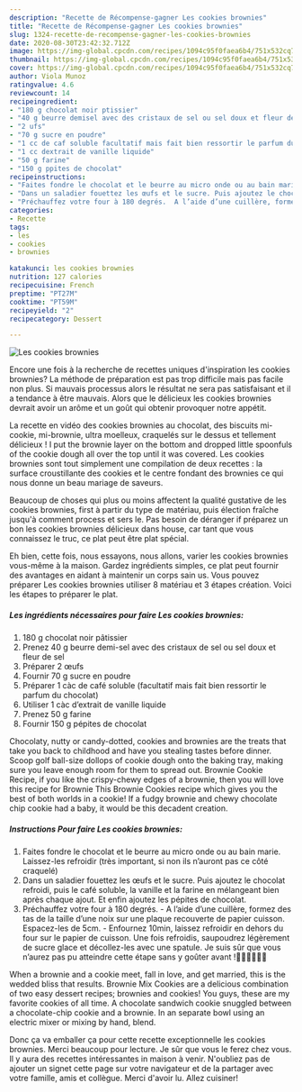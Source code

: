 ```yaml
---
description: "Recette de Récompense-gagner Les cookies brownies"
title: "Recette de Récompense-gagner Les cookies brownies"
slug: 1324-recette-de-recompense-gagner-les-cookies-brownies
date: 2020-08-30T23:42:32.712Z
image: https://img-global.cpcdn.com/recipes/1094c95f0faea6b4/751x532cq70/les-cookies-brownies-photo-principale-de-la-recette.jpg
thumbnail: https://img-global.cpcdn.com/recipes/1094c95f0faea6b4/751x532cq70/les-cookies-brownies-photo-principale-de-la-recette.jpg
cover: https://img-global.cpcdn.com/recipes/1094c95f0faea6b4/751x532cq70/les-cookies-brownies-photo-principale-de-la-recette.jpg
author: Viola Munoz
ratingvalue: 4.6
reviewcount: 14
recipeingredient:
- "180 g chocolat noir ptissier"
- "40 g beurre demisel avec des cristaux de sel ou sel doux et fleur de sel"
- "2 ufs"
- "70 g sucre en poudre"
- "1 cc de caf soluble facultatif mais fait bien ressortir le parfum du chocolat"
- "1 cc dextrait de vanille liquide"
- "50 g farine"
- "150 g ppites de chocolat"
recipeinstructions:
- "Faites fondre le chocolat et le beurre au micro onde ou au bain marie. Laissez-les refroidir (très important, si non ils n’auront pas ce côté craquelé)"
- "Dans un saladier fouettez les œufs et le sucre. Puis ajoutez le chocolat refroidi, puis le café soluble, la vanille et la farine en mélangeant bien après chaque ajout. Et enfin ajoutez les pépites de chocolat."
- "Préchauffez votre four à 180 degrés.  A l’aide d’une cuillère, formez des tas de la taille d’une noix sur une plaque recouverte de papier cuisson. Espacez-les de 5cm.  Enfournez 10min, laissez refroidir en dehors du four sur le papier de cuisson. Une fois refroidis, saupoudrez légèrement de sucre glace et décollez-les avec une spatule. Je suis sûr que vous n’aurez pas pu atteindre cette étape sans y goûter avant !🤤🤤🤤🤣🤣🤣"
categories:
- Recette
tags:
- les
- cookies
- brownies

katakunci: les cookies brownies 
nutrition: 127 calories
recipecuisine: French
preptime: "PT27M"
cooktime: "PT59M"
recipeyield: "2"
recipecategory: Dessert

---
```



![Les cookies brownies](https://img-global.cpcdn.com/recipes/1094c95f0faea6b4/751x532cq70/les-cookies-brownies-photo-principale-de-la-recette.jpg)

Encore une fois à la recherche de recettes uniques d'inspiration les cookies brownies? La méthode de préparation est pas trop difficile mais pas facile non plus. Si mauvais processus alors le résultat ne sera pas satisfaisant et il a tendance à être mauvais. Alors que le délicieux les cookies brownies devrait avoir un arôme et un goût qui obtenir provoquer notre appétit.

La recette en vidéo des cookies brownies au chocolat, des biscuits mi-cookie, mi-brownie, ultra moelleux, craquelés sur le dessus et tellement délicieux ! I put the brownie layer on the bottom and dropped little spoonfuls of the cookie dough all over the top until it was covered. Les cookies brownies sont tout simplement une compilation de deux recettes : la surface croustillante des cookies et le centre fondant des brownies ce qui nous donne un beau mariage de saveurs.

Beaucoup de choses qui plus ou moins affectent la qualité gustative de les cookies brownies, first à partir du type de matériau, puis élection fraîche jusqu'à comment process et sers le. Pas besoin de déranger if préparez un bon les cookies brownies délicieux dans house, car tant que vous connaissez le truc, ce plat peut être plat spécial.


Eh bien, cette fois, nous essayons, nous allons, varier les cookies brownies vous-même à la maison. Gardez ingrédients simples, ce plat peut fournir des avantages en aidant à maintenir un corps sain us. Vous pouvez préparer Les cookies brownies utiliser 8 matériau et 3 étapes création. Voici les étapes to préparer le plat.

<!--inarticleads1-->

##### Les ingrédients nécessaires pour faire Les cookies brownies:

1.  180 g chocolat noir pâtissier
1. Prenez 40 g beurre demi-sel avec des cristaux de sel ou sel doux et fleur de sel
1. Préparer 2 œufs
1. Fournir 70 g sucre en poudre
1. Préparer 1 càc de café soluble (facultatif mais fait bien ressortir le parfum du chocolat)
1. Utiliser 1 càc d’extrait de vanille liquide
1. Prenez 50 g farine
1. Fournir 150 g pépites de chocolat


Chocolaty, nutty or candy-dotted, cookies and brownies are the treats that take you back to childhood and have you stealing tastes before dinner. Scoop golf ball-size dollops of cookie dough onto the baking tray, making sure you leave enough room for them to spread out. Brownie Cookie Recipe, if you like the crispy-chewy edges of a brownie, then you will love this recipe for Brownie This Brownie Cookies recipe which gives you the best of both worlds in a cookie! If a fudgy brownie and chewy chocolate chip cookie had a baby, it would be this decadent creation. 

<!--inarticleads2-->

##### Instructions Pour faire Les cookies brownies:

1. Faites fondre le chocolat et le beurre au micro onde ou au bain marie. Laissez-les refroidir (très important, si non ils n’auront pas ce côté craquelé)
1. Dans un saladier fouettez les œufs et le sucre. Puis ajoutez le chocolat refroidi, puis le café soluble, la vanille et la farine en mélangeant bien après chaque ajout. Et enfin ajoutez les pépites de chocolat.
1. Préchauffez votre four à 180 degrés.  - A l’aide d’une cuillère, formez des tas de la taille d’une noix sur une plaque recouverte de papier cuisson. Espacez-les de 5cm.  - Enfournez 10min, laissez refroidir en dehors du four sur le papier de cuisson. Une fois refroidis, saupoudrez légèrement de sucre glace et décollez-les avec une spatule. Je suis sûr que vous n’aurez pas pu atteindre cette étape sans y goûter avant !🤤🤤🤤🤣🤣🤣


When a brownie and a cookie meet, fall in love, and get married, this is the wedded bliss that results. Brownie Mix Cookies are a delicious combination of two easy dessert recipes; brownies and cookies! You guys, these are my favorite cookies of all time. A chocolate sandwich cookie snuggled between a chocolate-chip cookie and a brownie. In an separate bowl using an electric mixer or mixing by hand, blend. 


Donc ça va emballer ça pour cette recette exceptionnelle les cookies brownies. Merci beaucoup pour lecture. Je sûr que vous le ferez chez vous. Il y aura des recettes  intéressantes in maison à venir. N'oubliez pas de ajouter un signet cette page sur votre navigateur et de la partager avec votre famille, amis et collègue. Merci d'avoir lu. Allez cuisiner!
